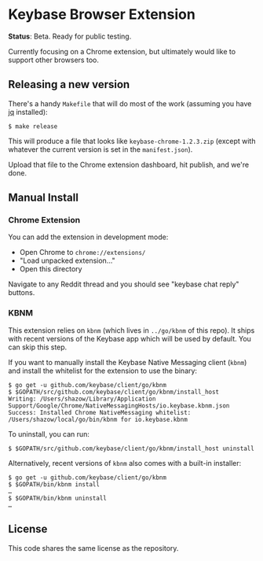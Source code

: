 # Keybase Browser Extension

**Status**: Beta. Ready for public testing.

Currently focusing on a Chrome extension, but ultimately would like to support
other browsers too.


## Releasing a new version

There's a handy `Makefile` that will do most of the work (assuming you have
[jq](https://stedolan.github.io/jq/) installed):

```shell
$ make release
```

This will produce a file that looks like `keybase-chrome-1.2.3.zip` (except with
whatever the current version is set in the `manifest.json`).

Upload that file to the Chrome extension dashboard, hit publish, and we're done.


## Manual Install

### Chrome Extension

You can add the extension in development mode:

* Open Chrome to `chrome://extensions/`
* "Load unpacked extension..."
* Open this directory

Navigate to any Reddit thread and you should see "keybase chat reply" buttons.

### KBNM

This extension relies on `kbnm` (which lives in `../go/kbnm` of this repo). It
ships with recent versions of the Keybase app which will be used by default. You
can skip this step.

If you want to manually install the Keybase Native Messaging client (`kbnm`) and
install the whitelist for the extension to use the binary:

```shell
$ go get -u github.com/keybase/client/go/kbnm
$ $GOPATH/src/github.com/keybase/client/go/kbnm/install_host
Writing: /Users/shazow/Library/Application Support/Google/Chrome/NativeMessagingHosts/io.keybase.kbnm.json
Success: Installed Chrome NativeMessaging whitelist: /Users/shazow/local/go/bin/kbnm for io.keybase.kbnm
```

To uninstall, you can run:

```shell
$ $GOPATH/src/github.com/keybase/client/go/kbnm/install_host uninstall
```

Alternatively, recent versions of `kbnm` also comes with a built-in installer:

```shell
$ go get -u github.com/keybase/client/go/kbnm
$ $GOPATH/bin/kbnm install
…
$ $GOPATH/bin/kbnm uninstall
…
```


## License

This code shares the same license as the repository.

